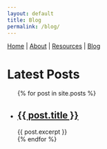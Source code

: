 ```yaml
---
layout: default
title: Blog
permalink: /blog/
---
```


<a href="https://ukdataserviceopen.github.io/new-forms-of-data">Home</a> | <a href="https://ukdataserviceopen.github.io/new-forms-of-data/about">About</a> | <a href="https://ukdataserviceopen.github.io/new-forms-of-data/resources">Resources</a> | <a href="https://ukdataserviceopen.github.io/new-forms-of-data/blog">Blog</a>

<h1>Latest Posts</h1>

<ul>
  {% for post in site.posts %}
    <li>
      <h2><a href="{{ post.url }}">{{ post.title }}</a></h2>
      {{ post.excerpt }}
    </li>
  {% endfor %}
</ul>
